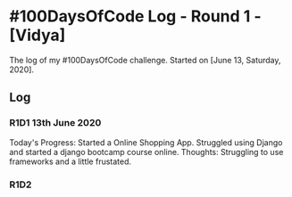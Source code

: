 # #100DaysOfCode Log - Round 1 - [Vidya]

The log of my #100DaysOfCode challenge. Started on [June 13, Saturday, 2020].

## Log

### R1D1  13th June 2020
Today's Progress: Started a Online Shopping App. Struggled using Django and started a django bootcamp course online.
Thoughts: Struggling to use frameworks and a little frustated.

### R1D2

